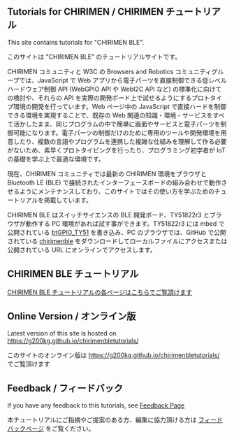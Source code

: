 ## Tutorials for CHIRIMEN / CHIRIMEN チュートリアル
This site contains tutorials for "CHIRIMEN BLE".

このサイトは "CHIRIMEN BLE" のチュートリアルサイトです。

CHIRIMEN コミュニティと W3C の Browsers and Robotics コミュニティグループでは、JavaScript で Web アプリから電子パーツを直接制御できる低レベルハードウェア制御 API (WebGPIO API や WebI2C API など) の標準化に向けての検討や、それらの API を実際の開発ボード上で試せるようにするプロトタイプ環境の開発を行っています。Web ページ中の JavaScript で直接ハードを制御できる環境を実現することで、既存の Web 関連の知識・環境・サービスをすべて活かしたまま、同じプログラムの中で簡単に画面やサービスと電子パーツを制御可能になります。電子パーツの制御だけのために専用のツールや開発環境を用意したり、複数の言語やプログラムを連携した複雑な仕組みを理解して作る必要がないため、素早くプロトタイピングを行ったり、プログラミング初学者が IoT の基礎を学ぶ上で最適な環境です。

現在、CHIRIMEN コミュニティでは最新の CHIRIMEN 環境をブラウザと Bluetooth LE (BLE) で接続されたインターフェースボードの組み合わせで動作させるようにメンテナンスしており、このサイトではその使い方を学ぶためのチュートリアルを掲載しています。

CHIRIMEN BLE はスイッチサイエンスの BLE 開発ボード、TY51822r3 とブラウザが動作する PC 環境があれば試す事ができます。TY51822r3 には mbed で公開されている [btGPIO_TY51](https://os.mbed.com/users/nakamura_bs/code/btGPIO_TY51/) を書き込み、PC のブラウザでは、GitHub で公開されている [chirimenble](https://github.com/Nakamura2013/chirimenble) をダウンロードしてローカルファイルにアクセスまたは公開されている URL にオンラインでアクセスします。

## CHIRIMEN BLE チュートリアル

[CHIRIMEN BLE チュートリアルの各ページはこちらでご覧頂けます](./ble/ja/readme.md)

## Online Version / オンライン版
Latest version of this site is hosted on https://g200kg.github.io/chirimenbletutorials/

このサイトのオンライン版は https://g200kg.github.io/chirimenbletutorials/ でご覧頂けます

## Feedback / フィードバック
If you have any feedback to this tutorials, see [Feedback Page](feedback.md)

本チュートリアルにご指摘やご提案のある方、編集に協力頂ける方は [フィードバックページ](feedback.md) をご覧ください。
